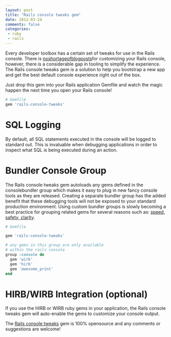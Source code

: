```yaml
---
layout: post
title: "Rails console tweaks gem"
date: 2012-03-24
comments: false
categories:
 - ruby
 - rails
---
```


Every developer toolbox has a certain set of tweaks for use in the Rails console. There is [no](http://stackoverflow.com/questions/4774847/rails-console-tips-tricks-and-customizations)[shortage](http://rors.org/2009/12/20/10-rails-console-tricks.html)[of](http://rors.org/2011/07/17/inline-logging-in-rails-console.html)[blog](http://rbjl.net/49-railsrc-rails-console-snippets)[posts](http://drnicwilliams.com/2006/10/12/my-irbrc-for-consoleirb/)for customizing your Rails console, however, there is a considerable gap in tooling to simplify the experience. The Rails console tweaks gem is a solution to help you bootstrap a new app and get the best default console experience right out of the box.

Just drop this gem into your Rails application Gemfile and watch the magic happen the next time you open your Rails console!

```ruby
# Gemfile
gem 'rails-console-tweaks'
```

SQL Logging
===========

By default, all SQL statements executed in the console will be logged to standard out. This is invaluable when debugging applications in order to inspect what SQL is being executed during an action.

Bundler Console Group
=====================

The Rails console tweaks gem autoloads any gems defined in the consolebundler group which makes it easy to plug in new fancy console tools as they are released. Creating a separate bundler group has the added benefit that these debugging tools will not be exposed to your standard production environment. Using custom bundler groups is slowly becoming a best practice for grouping related gems for several reasons such as: [speed, safety, clarity](http://iain.nl/getting-the-most-out-of-bundler-groups).

```ruby
# Gemfile

gem 'rails-console-tweaks'

# any gems in this group are only available
# within the rails console
group :console do
  gem 'wirb'
  gem 'hirb'
  gem 'awesome_print'
end
```

HIRB/WIRB Integration (optional)
================================

If you use the HIRB or WIRB ruby gems in your application, the Rails console tweaks gem will auto-enable the gems to customize your console output.

The [Rails console tweaks](https://github.com/wireframe/rails-console-tweaks) gem is 100% opensource and any comments or suggestions are welcome!


